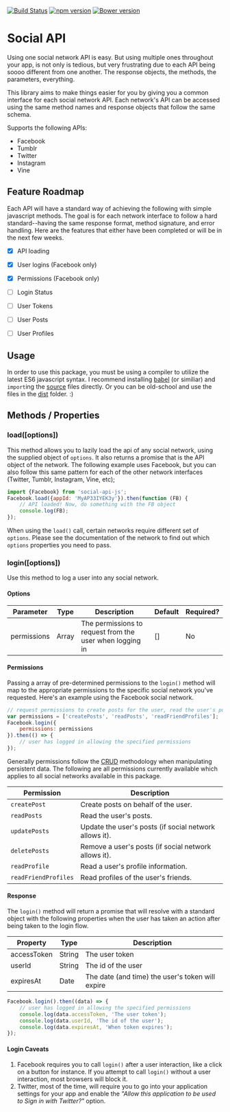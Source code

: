 [![Build Status](https://travis-ci.org/mkay581/social-api.svg?branch=master)](https://travis-ci.org/mkay581/social-api)
[![npm version](https://badge.fury.io/js/social-api-js.svg)](https://badge.fury.io/js/social-api-js)
[![Bower version](https://badge.fury.io/bo/social-api.svg)](https://badge.fury.io/bo/social-api)

# Social API

Using one social network API is easy. But using multiple ones throughout your app, is not only is tedious, but very frustrating
due to each API being soooo different from one another. The response objects, the methods, the parameters, everything.

This library aims to make things easier for you by giving you a common interface for each social network API. Each
network's API can be accessed using the same method names and response objects that follow the same schema.

Supports the following APIs:

* Facebook
* Tumblr
* Twitter
* Instagram
* Vine


## Feature Roadmap

Each API will have a standard way of achieving the following with simple javascript methods. The goal is for each network
interface to follow a hard standard--having the same response format, method signature, and error handling.
Here are the features that either have been completed or will be in the next few weeks.

- [x] API loading
- [x] User logins (Facebook only)
- [x] Permissions (Facebook only)
- [ ] Login Status
- [ ] User Tokens
- [ ] User Posts
- [ ] User Profiles


## Usage

In order to use this package, you must be using a compiler to utilize the latest ES6 javascript syntax.
I recommend installing [babel](https://babeljs.io/) (or similiar) and `import`ing the [source](/src) files directly.
Or you can be old-school and use the files in the [dist](/dist) folder. :)

## Methods / Properties

### load([options])

This method allows you to lazily load the api of any social network, using the supplied object of `options`.
It also returns a promise that is the API object of the network. The following example uses Facebook, but you can also follow
this same pattern for each of the other network interfaces (Twitter, Tumblr, Instagram, Vine, etc);

```javascript
import {Facebook} from 'social-api-js';
Facebook.load({appId: 'MyAP33IYEK3y'}).then(function (FB) {
    // API loaded! Now, do something with the FB object
    console.log(FB);
});
```

When using the `load()` call, certain networks require different set of `options`. Please see the documentation of
the network to find out which `options` properties you need to pass.


### login([options])

Use this method to log a user into any social network.

#### Options

| Parameter | Type | Description | Default | Required?
|--------|--------|--------|--------|--------|
| permissions | Array | The permissions to request from the user when logging in | [] | No |


#### Permissions

Passing a array of pre-determined permissions to the `login()` method will map to the appropriate permissions
to the specific social network you've requested. Here's an example using the Facebook social network.

```javascript
// request permissions to create posts for the user, read the user's posts, and read their connection's profiles.
var permissions = ['createPosts', 'readPosts', 'readFriendProfiles'];
Facebook.login({
    permissions: permissions
}).then(() => {
    // user has logged in allowing the specified permissions
});
```

Generally permissions follow the [CRUD](https://en.wikipedia.org/wiki/Create,_read,_update_and_delete) methodology
when manipulating persistent data. The following are all permissions currently available which applies to all social networks available in this package.

| Permission | Description |
|--------|--------|
| `createPost` | Create posts on behalf of the user. |
| `readPosts` | Read the user's posts. |
| `updatePosts` | Update the user's posts (if social network allows it). |
| `deletePosts` | Remove a user's posts (if social network allows it). |
| `readProfile` | Read a user's profile information. |
| `readFriendProfiles` | Read profiles of the user's friends. |

#### Response

The `login()` method will return a promise that will resolve with a standard object with the following properties when the user has taken an action after being taken to the login flow.

| Property | Type | Description
|--------|--------|--------|
| accessToken | String | The user token |
| userId | String | The id of the user |
| expiresAt | Date | The date (and time) the user's token will expire |

```javascript
Facebook.login().then((data) => {
    // user has logged in allowing the specified permissions
    console.log(data.accessToken, 'The user token');
    console.log(data.userId, 'The id of the user');
    console.log(data.expiresAt, 'When token expires');
});
```

#### Login Caveats

1. Facebook requires you to call `login()` after a user interaction, like a click on a button for instance. If you
attempt to call `login()` without a user interaction, most browsers will block it.
1. Twitter, most of the time, will require you to go into your application settings for your app and
enable the *"Allow this application to be used to Sign in with Twitter?"* option.

